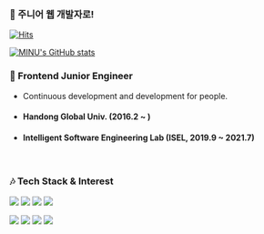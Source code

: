 ### 💪 주니어 웹 개발자로!

<!--
**newForinux/newForinux** is a ✨ _special_ ✨ repository because its `README.md` (this file) appears on your GitHub profile.

Here are some ideas to get you started:

- 🔭 I’m currently working on ...
- 🌱 I’m currently learning ...
- 👯 I’m looking to collaborate on ...
- 🤔 I’m looking for help with ...
- 💬 Ask me about ...
- 📫 How to reach me: ...
- 😄 Pronouns: ...
- ⚡ Fun fact: ...
-->
[![Hits](https://hits.seeyoufarm.com/api/count/incr/badge.svg?url=https%3A%2F%2Fgithub.com%2FnewForinux&count_bg=%2379C83D&title_bg=%23555555&icon=spring.svg&icon_color=%23E7E7E7&title=hits&edge_flat=true)](https://hits.seeyoufarm.com)

[![MINU's GitHub stats](https://github-readme-stats.vercel.app/api?username=newForinux&count_private=true&theme=react&show_icons=true)](https://github.com/anuraghazra/github-readme-stats)


### 💬 Frontend Junior Engineer
- Continuous development and development for people.
- #### Handong Global Univ. (2016.2 ~ )
- #### Intelligent Software Engineering Lab (ISEL, 2019.9 ~ 2021.7)

<br>

### 🎶 Tech Stack & Interest
<p>
  <img src="https://img.shields.io/badge/react.js--white?style=for-the-badge&logo=react">
  <img src="https://img.shields.io/badge/Javascript--white?style=for-the-badge&logo=javascript">
  <img src="https://img.shields.io/badge/Typescript--white?style=for-the-badge&logo=typescript">
  <img src="https://img.shields.io/badge/HTML--white?style=for-the-badge&logo=html5">
</p>
<p>
  <img src="https://img.shields.io/badge/material_ui--white?style=for-the-badge&logo=material-ui">
  <img src="https://img.shields.io/badge/java--white?style=for-the-badge&logo=java">
  <img src="https://img.shields.io/badge/mysql--white?style=for-the-badge&logo=mysql">
  <img src="https://img.shields.io/badge/firebase--white?style=for-the-badge&logo=firebase">
</p>


